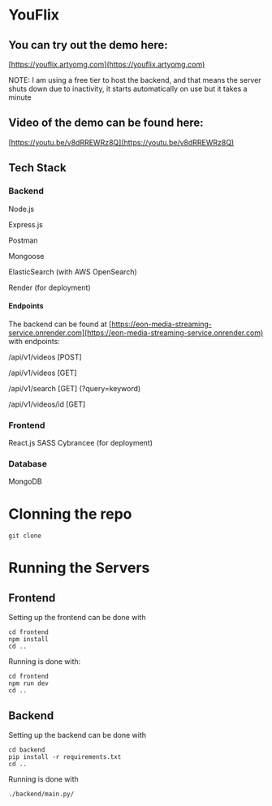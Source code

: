 # YouFlix

## You can try out the demo here:

[https://youflix.artyomg.com](https://youflix.artyomg.com)

NOTE: I am using a free tier to host the backend, and that means the server shuts down due to inactivity, it starts automatically on use but it takes a minute

## Video of the demo can be found here:

[https://youtu.be/v8dRREWRz8Q](https://youtu.be/v8dRREWRz8Q)


## Tech Stack

### Backend

Node.js

Express.js

Postman

Mongoose

ElasticSearch (with AWS OpenSearch)

Render (for deployment)


#### Endpoints

The backend can be found at [https://eon-media-streaming-service.onrender.com](https://eon-media-streaming-service.onrender.com) with endpoints:

/api/v1/videos [POST]

/api/v1/videos [GET]

/api/v1/search [GET] (?query=keyword)

/api/v1/videos/id [GET]

### Frontend

React.js
SASS
Cybrancee (for deployment)

### Database

MongoDB


# Clonning the repo

```
git clone
```

# Running the Servers

## Frontend

Setting up the frontend can be done with

```
cd frontend
npm install
cd ..
```

Running is done with:

```
cd frontend
npm run dev
cd ..
```

## Backend

Setting up the backend can be done with

```
cd backend
pip install -r requirements.txt
cd ..
```

Running is done with

```
./backend/main.py/
```
